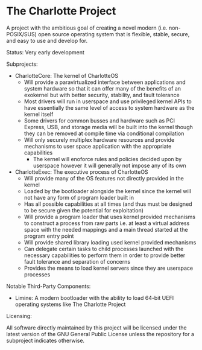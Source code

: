 # The Charlotte Project

A project with the ambitious goal of creating a novel modern (i.e. non-POSIX/SUS) open source operating system that is flexible, stable, secure, and easy to use and develop for.

Status: Very early development

Subprojects:

- CharlotteCore: The kernel of CharlotteOS
  - Will provide a paravirtualized interface between applications and system hardware so that it can offer many of the benefits of an exokernel but with better security, stability, and fault tolerance
  - Most drivers will run in userspace and use privileged kernel APIs to have essentially the same level of access to system hardware as the kernel itself
  - Some drivers for common busses and hardware such as PCI Express, USB, and storage media will be built into the kernel though they can be removed at compile time via conditional compilation
  - Will only securely multiplex hardware resources and provide mechanisms to user space application with the appropriate capabilities
    - The kernel will enoforce rules and policies decided upon by userspace however it will generally not impose any of its own
- CharlotteExec: The executive process of CharlotteOS
  - Will provide many of the OS features not directly provided in the kernel
  - Loaded by the bootloader alongside the kernel since the kernel will not have any form of program loader built in
  - Has all possible capabilities at all times (and thus must be designed to be secure given the potential for exploitation)
  - Will provide a program loader that uses kernel provided mechanisms to construct a process from raw parts i.e. at least a virtual address space with the needed mappings and a main thread started at the program entry point
  - Will provide shared library loading used kernel provided mechanisms
  - Can delegate certain tasks to child processes launched with the necessary capabilities to perform them in order to provide better fault tolerance and separation of concerns
  - Provides the means to load kernel servers since they are userspace processes

Notable Third-Party Components:

- Limine: A modern bootloader with the ability to load 64-bit UEFI operating systems like The Charlotte Project

Licensing: 

All software directly maintained by this project will be licensed under the latest version of the GNU General Public License unless the repository for a subproject indicates otherwise.
